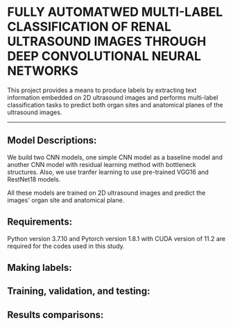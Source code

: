 # FULLY AUTOMATWED MULTI-LABEL CLASSIFICATION OF RENAL ULTRASOUND IMAGES THROUGH DEEP CONVOLUTIONAL NEURAL NETWORKS
This project provides a means to produce labels by extracting text information embedded on 2D ultrasound images and performs multi-label classification tasks to predict both organ sites and anatomical planes of the ultrasound images. 
* * *
## Model Descriptions:
We build two CNN models, one simple CNN model as a baseline model and another CNN model with residual learning method with bottleneck structures. Also, we use tranfer learning to use pre-trained VGG16 and RestNet18 models.

All these models are trained on 2D ultrasound images and predict the images' organ site and anatomical plane.
## Requirements:
Python version 3.7.10 and Pytorch version 1.8.1 with CUDA version of 11.2 are required for the codes used in this study.
## Making labels:

## Training, validation, and testing:

## Results comparisons:

